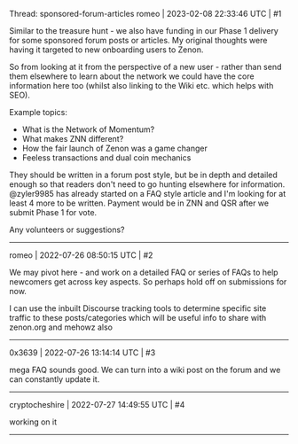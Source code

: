 Thread: sponsored-forum-articles
romeo | 2023-02-08 22:33:46 UTC | #1

Similar to the treasure hunt - we also have funding in our Phase 1 delivery for some sponsored forum posts or articles. My original thoughts were having it targeted to new onboarding users to Zenon.

So from looking at it from the perspective of a new user - rather than send them elsewhere to learn about the network we could have the core information here too (whilst also linking to the Wiki etc. which helps with SEO).

Example topics:

* What is the Network of Momentum?
* What makes ZNN different?
* How the fair launch of Zenon was a game changer
* Feeless transactions and dual coin mechanics

They should be written in a forum post style, but be in depth and detailed enough so that readers don't need to go hunting elsewhere for information. @zyler9985 has already started on a FAQ style article and I'm looking for at least 4 more to be written. Payment would be in ZNN and QSR after we submit Phase 1 for vote.

Any volunteers or suggestions?

-------------------------

romeo | 2022-07-26 08:50:15 UTC | #2

We may pivot here - and work on a detailed FAQ or series of FAQs to help newcomers get across key aspects. So perhaps hold off on submissions for now.

I can use the inbuilt Discourse tracking tools to determine specific site traffic to these posts/categories which will be useful info to share with zenon.org and mehowz also

-------------------------

0x3639 | 2022-07-26 13:14:14 UTC | #3

mega FAQ sounds good. We can turn into a wiki post on the forum and we can constantly update it.

-------------------------

cryptocheshire | 2022-07-27 14:49:55 UTC | #4

working on it

-------------------------

